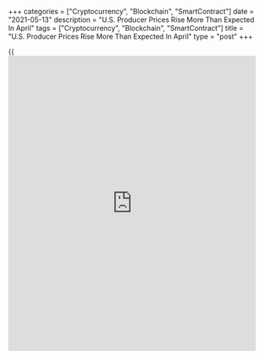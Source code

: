 +++
categories = ["Cryptocurrency", "Blockchain", "SmartContract"]
date = "2021-05-13"
description = "U.S. Producer Prices Rise More Than Expected In April"
tags = ["Cryptocurrency", "Blockchain", "SmartContract"]
title = "U.S. Producer Prices Rise More Than Expected In April"
type = "post"
+++

{{<iframe id="large-banner" src="https://www.bounty.group/#slide=28.0" width="100%" height="600" scrolling="no" style="border: 0px solid rgb(216, 221, 230); border-radius: 3px;">}}

After yesterday's report showing much faster than expected consumer
price growth, the Labor Department released a report on Thursday showing
producer prices also increased by more than expected in the month of
April.

The Labor Department said its producer price index for final demand rose
by 0.6 percent in April after jumping by 1.0 percent in March.
Economists had expected producer prices to increase by 0.3 percent.

Excluding prices for food, energy, and trade services, core producer
prices, advanced by 0.7 percent in April after climbing by 0.6 percent
in March. Core prices were expected to rise by 0.4 percent.

The report also showed the annual rate of producer price growth
accelerated to 6.2 percent in April from 4.2 percent in March, with
prices showing the biggest annual increase since 12-month data were
first calculated in November of 2010.

For comments and feedback [contact](https://www.playgroundfx.com/contact/): editorial@rtt[news](https://www.letsplayfx.com/blog/forex-news-website/).com

[Economic News][1]

 **What parts of the world are seeing the best (and worst) economic
performances lately? Click[here][2] to check out our [Econ Scorecard][2]
and find out! See up-to-the-moment [ranking](https://www.playgroundfx.com/blog/crypto-exchange-ranking/)s for the best and worst
performers in [GDP][3], [unemployment rate][4], [inflation][5] and much
more.**

   1. www.rtt[news](https://www.letsplayfx.com/blog/forex-news-website/).com/Content/EconomicNews.aspx
   2. www.rtt[news](https://www.letsplayfx.com/blog/forex-news-website/).com/economic-scorecard/world-rank/PPI/highest-performance.aspx
   3. www.rtt[news](https://www.letsplayfx.com/blog/forex-news-website/).com/economic-scorecard/world-rank/GDP/highest-performance.aspx
   4. www.rtt[news](https://www.letsplayfx.com/blog/forex-news-website/).com/economic-scorecard/world-rank/unemployment-rate/lowest-performance.aspx
   5. www.rtt[news](https://www.letsplayfx.com/blog/forex-news-website/).com/economic-scorecard/world-rank/CPI/highest-performance.aspx